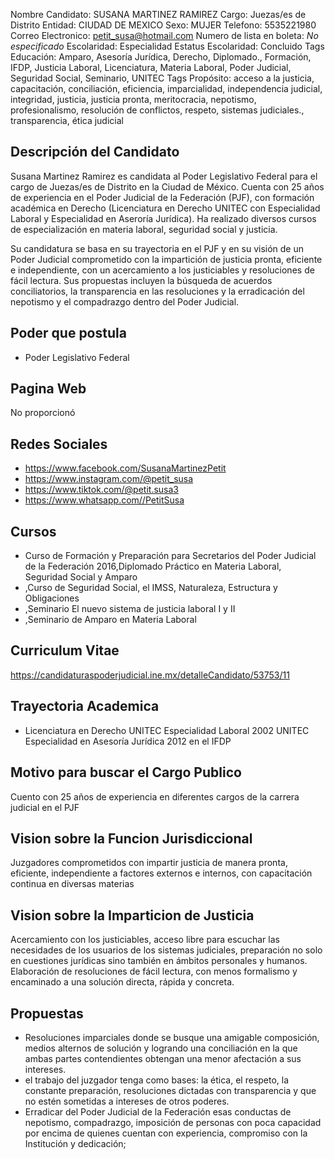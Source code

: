 Nombre Candidato: SUSANA MARTINEZ RAMIREZ
Cargo: Juezas/es de Distrito
Entidad: CIUDAD DE MEXICO
Sexo: MUJER
Telefono: 5535221980
Correo Electronico: petit_susa@hotmail.com
Numero de lista en boleta: *No especificado*
Escolaridad: Especialidad
Estatus Escolaridad: Concluido
Tags Educación: Amparo, Asesoría Jurídica, Derecho, Diplomado., Formación, IFDP, Justicia Laboral, Licenciatura, Materia Laboral, Poder Judicial, Seguridad Social, Seminario, UNITEC
Tags Propósito: acceso a la justicia, capacitación, conciliación, eficiencia, imparcialidad, independencia judicial, integridad, justicia, justicia pronta, meritocracia, nepotismo, profesionalismo, resolución de conflictos, respeto, sistemas judiciales., transparencia, ética judicial


## Descripción del Candidato 

Susana Martinez Ramirez es candidata al Poder Legislativo Federal para el cargo de Juezas/es de Distrito en la Ciudad de México. Cuenta con 25 años de experiencia en el Poder Judicial de la Federación (PJF), con formación académica en Derecho (Licenciatura en Derecho UNITEC con Especialidad Laboral y Especialidad en Aseroría Jurídica). Ha realizado diversos cursos de especialización en materia laboral, seguridad social y justicia.

Su candidatura se basa en su trayectoria en el PJF y en su visión de un Poder Judicial comprometido con la impartición de justicia pronta, eficiente e independiente, con un acercamiento a los justiciables y resoluciones de fácil lectura. Sus propuestas incluyen la búsqueda de acuerdos conciliatorios, la transparencia en las resoluciones y la erradicación del nepotismo y el compadrazgo dentro del Poder Judicial.


## Poder que postula

- Poder Legislativo Federal


## Pagina Web

No proporcionó


## Redes Sociales

- https://www.facebook.com/SusanaMartinezPetit
- https://www.instagram.com/@petit_susa
- https://www.tiktok.com/@petit.susa3
- https://www.whatsapp.com//PetitSusa


## Cursos

- Curso de Formación y Preparación para Secretarios del Poder Judicial de la Federación 2016,Diplomado Práctico en Materia Laboral, Seguridad Social y Amparo
- ,Curso de Seguridad Social, el IMSS, Naturaleza, Estructura y Obligaciones
- ,Seminario El nuevo sistema de justicia laboral I y II
- ,Seminario de Amparo en Materia Laboral


## Curriculum Vitae

https://candidaturaspoderjudicial.ine.mx/detalleCandidato/53753/11


## Trayectoria Academica

- Licenciatura en Derecho UNITEC Especialidad Laboral 2002 UNITEC Especialidad en Asesoría Jurídica 2012 en el IFDP


## Motivo para buscar el Cargo Publico

Cuento con 25 años de experiencia en diferentes cargos de la carrera judicial en el PJF


## Vision sobre la Funcion Jurisdiccional

Juzgadores comprometidos con impartir justicia de manera pronta, eficiente, independiente a factores externos e internos, con capacitación continua en diversas materias


## Vision sobre la Imparticion de Justicia

Acercamiento con los justiciables, acceso libre para escuchar las necesidades de los usuarios de los sistemas judiciales, preparación no solo en cuestiones jurídicas sino también en ámbitos personales y humanos. Elaboración de resoluciones de fácil lectura, con menos formalismo y encaminado a una solución directa, rápida y concreta.


## Propuestas

- Resoluciones imparciales donde se busque una amigable composición, medios alternos de solución y logrando una conciliación en la que ambas partes contendientes obtengan una menor afectación a sus intereses.
- el trabajo del juzgador tenga como bases: la ética, el respeto, la constante preparación, resoluciones dictadas con transparencia y que no estén sometidas a intereses de otros poderes.
- Erradicar del Poder Judicial de la Federación esas conductas de nepotismo, compadrazgo, imposición de personas con poca capacidad por encima de quienes cuentan con experiencia, compromiso con la Institución y dedicación;

